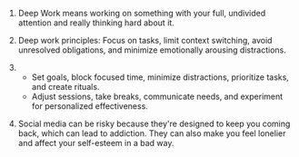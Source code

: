 1. Deep Work means working on something with your full, undivided attention and really thinking hard about it.

2. Deep work principles: Focus on tasks, limit context switching, avoid unresolved obligations, and minimize emotionally arousing distractions.

3. - Set goals, block focused time, minimize distractions, prioritize tasks, and create rituals.
   - Adjust sessions, take breaks, communicate needs, and experiment for personalized effectiveness.

4. Social media can be risky because they're designed to keep you coming back, which can lead to addiction. They can also make you feel lonelier and affect your self-esteem in a bad way.
